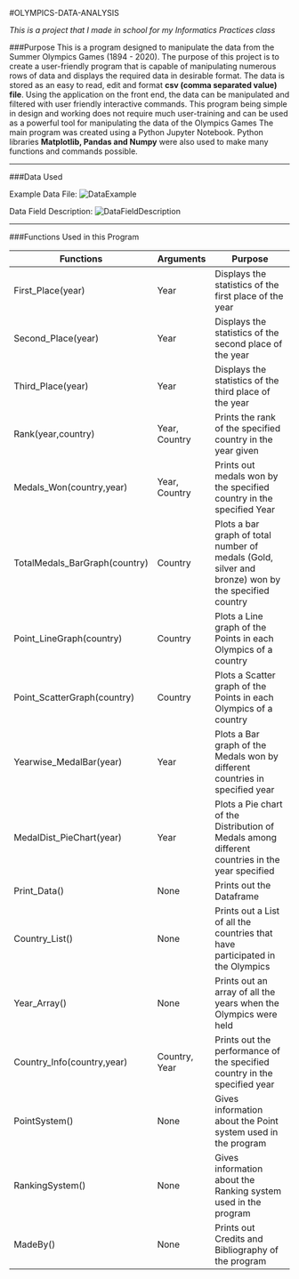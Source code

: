 #OLYMPICS-DATA-ANALYSIS

*This is a project that I made in school for my Informatics Practices class*

###Purpose
This is a program designed to manipulate the data from the Summer Olympics Games (1894 - 2020). The purpose of this project is to create a user-friendly program that is capable of manipulating numerous rows of data and displays the required data in desirable format.
The data is stored as an easy to read, edit and format **csv (comma separated value) file**. Using the application on the front end, the data can be manipulated and filtered with user friendly interactive commands.
This program being simple in design and working does not require much user-training and can be used as a powerful tool for manipulating the data of the Olympics Games
The main program was created using a Python Jupyter Notebook. Python libraries **Matplotlib, Pandas and Numpy** were also used to make many functions and commands possible.

---
###Data Used

Example Data File:
![DataExample](Olympics-Data-Analysis/Readme_Metadata/Data_Example_Image.png)

Data Field Description:
![DataFieldDescription](Olympics-Data-Analysis/Readme_Metadata/DataDescription_Image.png)

---
###Functions Used in this Program

| **Functions**                 | **Arguments** | **Purpose**                                                                                        |
|-------------------------------|---------------|----------------------------------------------------------------------------------------------------|
|       First_Place(year)       |      Year     |                       Displays the statistics of the first place of the year                       |
|       Second_Place(year)      |      Year     |                       Displays the statistics of the second place of the year                      |
|       Third_Place(year)       |      Year     |                       Displays the statistics of the third place of the year                       |
|       Rank(year,country)      | Year, Country |                     Prints the rank of the specified country in the year given                     |
|    Medals_Won(country,year)   | Year, Country |                Prints out medals won by the specified country in the specified Year                |
| TotalMedals_BarGraph(country) |    Country    | Plots a bar graph of total number of medals (Gold, silver and bronze) won by the specified country |
|    Point_LineGraph(country)   |    Country    |                   Plots a Line graph of the Points in each Olympics of a country                   |
|  Point_ScatterGraph(country)  |    Country    |                  Plots a Scatter graph of the Points in each Olympics of a country                 |
|    Yearwise_MedalBar(year)    |      Year     |            Plots a Bar graph of the Medals won by different countries in specified year            |
|    MedalDist_PieChart(year)   |      Year     |   Plots a Pie chart of the Distribution of Medals among different countries in the year specified  |
|          Print_Data()         |      None     |                                      Prints out the Dataframe                                      |
|         Country_List()        |      None     |            Prints out a List of all the countries that have participated in the Olympics           |
|          Year_Array()         |      None     |                  Prints out an array of all the years when the Olympics were held                  |
|   Country_Info(country,year)  | Country, Year |              Prints out the performance of the specified country in the specified year             |
|         PointSystem()         |      None     |                    Gives information about the Point system used in the program                    |
|        RankingSystem()        |      None     |                   Gives information about the Ranking system used in the program                   |
|            MadeBy()           |      None     |                         Prints out Credits and Bibliography of the program                         |